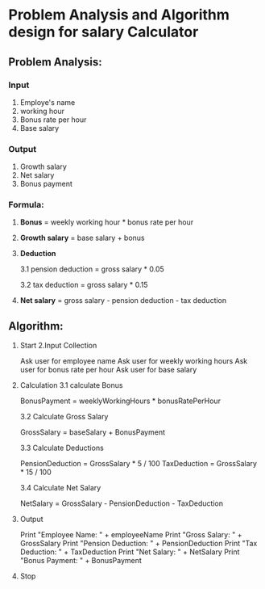 # Problem Analysis and Algorithm design for salary Calculator




## Problem Analysis:
### Input
1. Employe's name
2. working hour
3. Bonus rate per hour
4. Base salary

### Output
1. Growth salary
2. Net salary
3. Bonus payment


### Formula: 
1. **Bonus** = weekly working hour * bonus rate per hour
2. **Growth salary** = base salary + bonus 
3. **Deduction**

    3.1 pension deduction = gross salary * 0.05

    3.2 tax deduction = gross salary * 0.15
   
5. **Net salary** = gross salary - pension deduction - tax deduction

## Algorithm:

1. Start
 2.Input Collection
    
   Ask user for employee name
    Ask user for weekly working hours
    Ask user for bonus rate per hour
    Ask user for base salary

3. Calculation
   3.1 calculate Bonus
    
     BonusPayment = weeklyWorkingHours * bonusRatePerHour

   3.2 Calculate Gross Salary
    
     GrossSalary = baseSalary + BonusPayment

   3.3 Calculate Deductions
   
     PensionDeduction = GrossSalary * 5 / 100
    TaxDeduction = GrossSalary * 15 / 100

   3.4 Calculate Net Salary
    
     NetSalary = GrossSalary - PensionDeduction - TaxDeduction

4. Output
    
    Print "Employee Name: " + employeeName
    Print "Gross Salary: " + GrossSalary
    Print "Pension Deduction: " + PensionDeduction
    Print "Tax Deduction: " + TaxDeduction
    Print "Net Salary: " + NetSalary
    Print "Bonus Payment: " + BonusPayment
5. Stop
